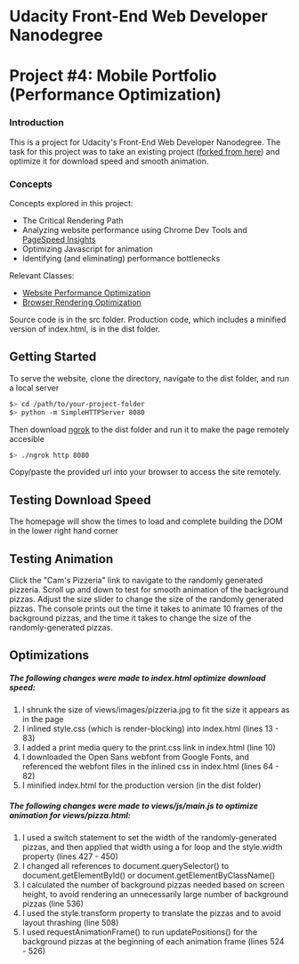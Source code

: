 # Udacity Front-End Web Developer Nanodegree
# Project #4: Mobile Portfolio (Performance Optimization)

### Introduction
This is a project for Udacity's Front-End Web Developer Nanodegree. The task for this project was to take an existing project ([forked from here](https://github.com/udacity/frontend-nanodegree-mobile-portfolio)) and optimize it for download speed and smooth animation.

### Concepts
Concepts explored in this project:

  - The Critical Rendering Path
  - Analyzing website performance using Chrome Dev Tools and [PageSpeed Insights](https://developers.google.com/speed/pagespeed/insights/)
  - Optimizing Javascript for animation
  - Identifying (and eliminating) performance bottlenecks

Relevant Classes:
  - [Website Performance Optimization](https://www.udacity.com/course/website-performance-optimization--ud884)
  - [Browser Rendering Optimization](https://www.udacity.com/course/browser-rendering-optimization--ud860)

Source code is in the src folder. Production code, which includes a minified version of index.html, is in the dist folder.

## Getting Started
To serve the website, clone the directory, navigate to the dist folder, and run a local server
```sh
$> cd /path/to/your-project-folder
$> python -m SimpleHTTPServer 8080
```
Then download [ngrok](https://ngrok.com/) to the dist folder and run it to make the page remotely accesible
```sh
$> ./ngrok http 8080
```
Copy/paste the provided url into your browser to access the site remotely.
## Testing Download Speed
The homepage will show the times to load and complete building the DOM in the lower right hand corner
## Testing Animation
Click the "Cam's Pizzeria" link to navigate to the randomly generated pizzeria. Scroll up and down to test for smooth animation of the background pizzas. Adjust the size slider to change the size of the randomly generated pizzas. The console prints out the time it takes to animate 10 frames of the background pizzas, and the time it takes to change the size of the randomly-generated pizzas.
## Optimizations
##### The following changes were made to index.html optimize download speed:
1. I shrunk the size of views/images/pizzeria.jpg to fit the size it appears as in the page
2. I inlined style.css (which is render-blocking) into index.html (lines 13 - 83)
3. I added a print media query to the print.css link in index.html (line 10)
4. I downloaded the Open Sans webfont from Google Fonts, and referenced the webfont files in the inlined css in index.html (lines 64 - 82)
5. I minified index.html for the production version (in the dist folder)

##### The following changes were made to views/js/main.js to optimize animation for views/pizza.html:
1. I used a switch statement to set the width of the randomly-generated pizzas, and then applied that width using a for loop and the style.width property (lines 427 - 450)
2. I changed all references to document.querySelector() to document.getElementById() or document.getElementByClassName()
3. I calculated the number of background pizzas needed based on screen height, to avoid rendering an unnecessarily large number of background pizzas (line 536)
4. I used the style.transform property to translate the pizzas and to avoid layout thrashing (line 508)
5. I used requestAnimationFrame() to run updatePositions() for the background pizzas at the beginning of each animation frame (lines 524 - 526)
